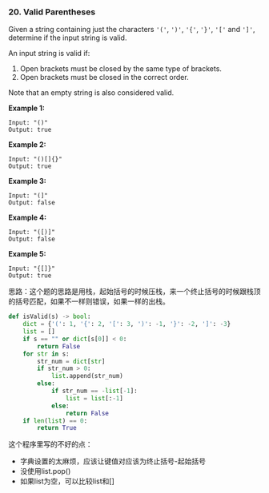 ### 20. Valid Parentheses

Given a string containing just the characters `'('`, `')'`, `'{'`, `'}'`, `'['` and `']'`, determine if the input string is valid.

An input string is valid if:

1. Open brackets must be closed by the same type of brackets.
2. Open brackets must be closed in the correct order.

Note that an empty string is also considered valid.

**Example 1:**

```
Input: "()"
Output: true
```

**Example 2:**

```
Input: "()[]{}"
Output: true
```

**Example 3:**

```
Input: "(]"
Output: false
```

**Example 4:**

```
Input: "([)]"
Output: false
```

**Example 5:**

```
Input: "{[]}"
Output: true
```

思路：这个题的思路是用栈，起始括号的时候压栈，来一个终止括号的时候跟栈顶的括号匹配，如果不一样则错误，如果一样的出栈。

```python
def isValid(s) -> bool:
    dict = {'(': 1, '{': 2, '[': 3, ')': -1, '}': -2, ']': -3}
    list = []
    if s == "" or dict[s[0]] < 0:
        return False
    for str in s:
        str_num = dict[str]
        if str_num > 0:
            list.append(str_num)
        else:
            if str_num == -list[-1]:
                list = list[:-1]
            else:
                return False
    if len(list) == 0:
        return True
```

这个程序里写的不好的点：

+ 字典设置的太麻烦，应该让键值对应该为终止括号-起始括号
+ 没使用list.pop()
+ 如果list为空，可以比较list和[]